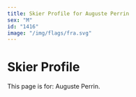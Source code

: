 ```yaml
---
title: Skier Profile for Auguste Perrin
sex: "M"
id: "1416"
image: "/img/flags/fra.svg" 
---
```


# Skier Profile

This page is for: Auguste Perrin.
    
